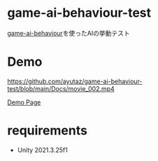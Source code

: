 # game-ai-behaviour-test

[game-ai-behaviour](https://github.com/DaitokuAmy/game-ai-behaviour)を使ったAIの挙動テスト

# Demo

https://github.com/ayutaz/game-ai-behaviour-test/blob/main/Docs/movie_002.mp4

[Demo Page](https://ayutaz.github.io/game-ai-behaviour-test/WebGL/)

# requirements
* Unity 2021.3.25f1
